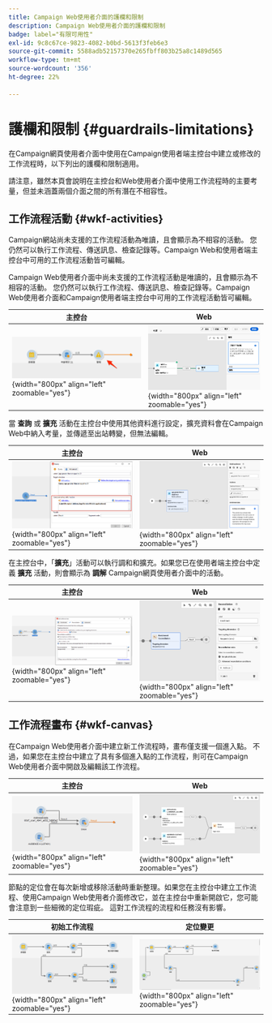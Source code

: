 ```yaml
---
title: Campaign Web使用者介面的護欄和限制
description: Campaign Web使用者介面的護欄和限制
badge: label="有限可用性"
exl-id: 9c8c67ce-9823-4082-b0bd-5613f3feb6e3
source-git-commit: 5588adb52157370e265fbff803b25a8c1489d565
workflow-type: tm+mt
source-wordcount: '356'
ht-degree: 22%

---
```


# 護欄和限制 {#guardrails-limitations}

在Campaign網頁使用者介面中使用在Campaign使用者端主控台中建立或修改的工作流程時，以下列出的護欄和限制適用。

請注意，雖然本頁會說明在主控台和Web使用者介面中使用工作流程時的主要考量，但並未涵蓋兩個介面之間的所有潛在不相容性。

## 工作流程活動 {#wkf-activities}

Campaign網站尚未支援的工作流程活動為唯讀，且會顯示為不相容的活動。 您仍然可以執行工作流程、傳送訊息、檢查記錄等。Campaign Web和使用者端主控台中可用的工作流程活動皆可編輯。

Campaign Web使用者介面中尚未支援的工作流程活動是唯讀的，且會顯示為不相容的活動。 您仍然可以執行工作流程、傳送訊息、檢查記錄等。Campaign Web使用者介面和Campaign使用者端主控台中可用的工作流程活動皆可編輯。

| 主控台 | Web |
| --- | --- |
| ![](assets/limitations-activities-console.png){width="800px" align="left" zoomable="yes"} | ![](assets/limitations-activities-web.png){width="800px" align="left" zoomable="yes"} |

當 **查詢** 或 **擴充** 活動在主控台中使用其他資料進行設定，擴充資料會在Campaign Web中納入考量，並傳遞至出站轉變，但無法編輯。

| 主控台 | Web |
| --- | --- |
| ![](assets/limitations-options-console.png){width="800px" align="left" zoomable="yes"} | ![](assets/limitations-options-web.png){width="800px" align="left" zoomable="yes"} |

在主控台中，「**擴充**」活動可以執行調和和擴充。如果您已在使用者端主控台中定義 **擴充** 活動，則會顯示為 **調解** Campaign網頁使用者介面中的活動。

| 主控台 | Web |
| --- | --- |
| ![](assets/limitations-enrichment-console.png){width="800px" align="left" zoomable="yes"} | ![](assets/limitations-enrichment-web.png){width="800px" align="left" zoomable="yes"} |

## 工作流程畫布 {#wkf-canvas}

在Campaign Web使用者介面中建立新工作流程時，畫布僅支援一個進入點。 不過，如果您在主控台中建立了具有多個進入點的工作流程，則可在Campaign Web使用者介面中開啟及編輯該工作流程。

| 主控台 | Web |
| --- | --- |
| ![](assets/limitations-multiple-console.png){width="800px" align="left" zoomable="yes"} | ![](assets/limitations-multiple-web.png){width="800px" align="left" zoomable="yes"} |

節點的定位會在每次新增或移除活動時重新整理。如果您在主控台中建立工作流程、使用Campaign Web使用者介面修改它，並在主控台中重新開啟它，您可能會注意到一些細微的定位瑕疵。 這對工作流程的流程和任務沒有影響。

| 初始工作流程 | 定位變更 |
| --- | --- |
| ![](assets/limitations-positioning1.png){width="800px" align="left" zoomable="yes"} | ![](assets/limitations-positioning2.png){width="800px" align="left" zoomable="yes"} |
